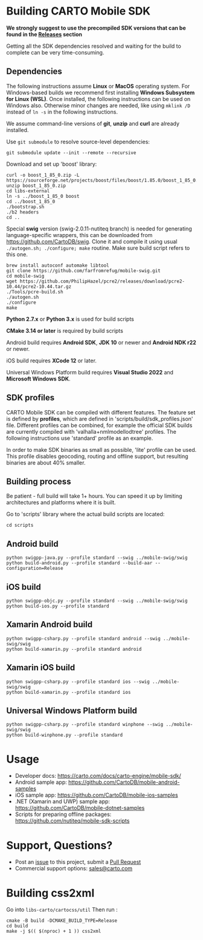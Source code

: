 # Building CARTO Mobile SDK 

**We strongly suggest to use the precompiled SDK versions that can be found in
the [Releases](https://github.com/CartoDB/mobile-sdk/releases) section** 

Getting all the SDK dependencies resolved and waiting for the build to complete can be very time-consuming.

## Dependencies
The following instructions assume **Linux** or **MacOS** operating system. For Windows-based builds we
recommend first installing **Windows Subsystem for Linux (WSL)**. Once installed, the following
instructions can be used on Windows also. Otherwise minor changes are needed, like using 
`mklink /D` instead of `ln -s` in the following instructions.

We assume command-line versions of **git**, **unzip** and **curl** are already installed.

Use `git submodule` to resolve source-level dependencies:

```
git submodule update --init --remote --recursive
```

Download and set up 'boost' library:

```
curl -o boost_1_85_0.zip -L https://sourceforge.net/projects/boost/files/boost/1.85.0/boost_1_85_0.zip
unzip boost_1_85_0.zip
cd libs-external
ln -s ../boost_1_85_0 boost
cd ../boost_1_85_0
./bootstrap.sh
./b2 headers
cd ..
```

Special **swig** version (swig-2.0.11-nutiteq branch) is needed for generating language-specific wrappers, this can be downloaded from https://github.com/CartoDB/swig. Clone it and compile it using usual `./autogen.sh; ./configure; make` routine. Make sure build script refers to this one.

```
brew install autoconf automake libtool
git clone https://github.com/farfromrefug/mobile-swig.git
cd mobile-swig
wget https://github.com/PhilipHazel/pcre2/releases/download/pcre2-10.44/pcre2-10.44.tar.gz
./Tools/pcre-build.sh
./autogen.sh
./configure
make
```

**Python 2.7.x** or **Python 3.x** is used for build scripts

**CMake 3.14 or later** is required by build scripts

Android build requires **Android SDK**, **JDK 10** or newer and **Android NDK r22** or newer.

iOS build requires **XCode 12** or later.

Universal Windows Platform build requires **Visual Studio 2022** and **Microsoft Windows SDK**.

## SDK profiles
CARTO Mobile SDK can be compiled with different features. The feature set is defined by **profiles**,
which are defined in 'scripts/build/sdk_profiles.json' file. Different profiles can be combined, for
example the official SDK builds are currently compiled with 'valhalla+nmlmodellodtree' profiles. The
following instructions use 'standard' profile as an example.

In order to make SDK binaries as small as possible, 'lite' profile can be used. This profile disables
geocoding, routing and offline support, but resulting binaries are about 40% smaller.

## Building process
Be patient - full build will take 1+ hours. You can speed it up by limiting architectures and platforms where it is built.

Go to 'scripts' library where the actual build scripts are located:

```
cd scripts
```

## Android build 
```
python swigpp-java.py --profile standard --swig ../mobile-swig/swig
python build-android.py --profile standard --build-aar --configuration=Release
```

## iOS build
```
python swigpp-objc.py --profile standard --swig ../mobile-swig/swig
python build-ios.py --profile standard
```

## Xamarin Android build
```
python swigpp-csharp.py --profile standard android --swig ../mobile-swig/swig
python build-xamarin.py --profile standard android
```

## Xamarin iOS build
```
python swigpp-csharp.py --profile standard ios --swig ../mobile-swig/swig
python build-xamarin.py --profile standard ios
```

## Universal Windows Platform build
```
python swigpp-csharp.py --profile standard winphone --swig ../mobile-swig/swig
python build-winphone.py --profile standard
```

# Usage
* Developer docs: https://carto.com/docs/carto-engine/mobile-sdk/
* Android sample app: https://github.com/CartoDB/mobile-android-samples
* iOS sample app: https://github.com/CartoDB/mobile-ios-samples
* .NET (Xamarin and UWP) sample app: https://github.com/CartoDB/mobile-dotnet-samples
* Scripts for preparing offline packages: https://github.com/nutiteq/mobile-sdk-scripts

# Support, Questions?
* Post an [issue](https://github.com/CartoDB/mobile-sdk/issues) to this project, submit a [Pull Request](https://github.com/CartoDB/mobile-sdk/pulls)
* Commercial support options: sales@carto.com


# Building css2xml
 Go into `libs-carto/cartocss/util`
 Then run :
 ```
cmake -B build -DCMAKE_BUILD_TYPE=Release
cd build
make -j $(( $(nproc) + 1 )) css2xml
```
